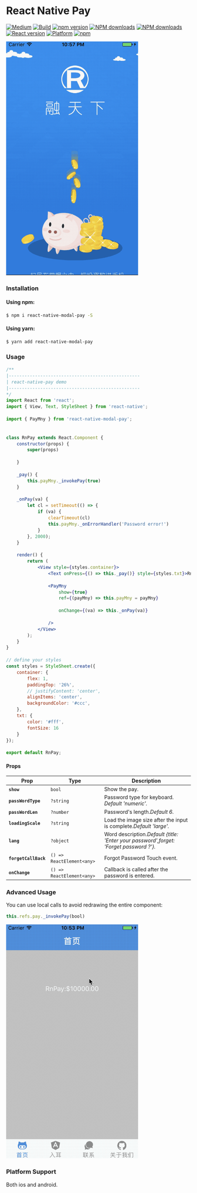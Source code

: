 # React Native Pay 
[![Medium](https://img.shields.io/badge/blog-medium-red.svg)](https://www.zhihu.com/people/wang-meng-30-78/posts)
[![Build](https://img.shields.io/appveyor/ci/gruntjs/grunt.svg)](https://npmjs.org/package/react-native-modal-pay "View this project on npm") 
[![npm version](https://img.shields.io/npm/v/react-native-modal-pay.svg?style=flat-square)](https://www.npmjs.com/package/react-native-modal-pay) 
[![NPM downloads](https://img.shields.io/npm/dt/react-native-modal-pay.svg?style=flat-square)](https://npmjs.org/package/react-native-modal-pay)
[![NPM downloads](https://img.shields.io/npm/dm/react-native-modal-pay.svg?style=flat-square)](https://npmjs.org/package/react-native-modal-pay)
[![React version](https://img.shields.io/badge/react--native-0.40-brightgreen.svg)](https://npmjs.org/package/react-native-modal-pay "View this project on npm")
[![Platform](https://img.shields.io/badge/platform-ios%20%7C%20android-green.svg)](https://npmjs.org/package/react-native-modal-pay "View this project on npm")
[![npm](https://img.shields.io/npm/l/react-native-modal-pay.svg?style=flat-square)](https://github.com/lamphc/react-native-pay/blob/master/LICENSE)


<img width="360px" src="./img/GIF1.gif">


### Installation

#### Using npm:

```sh
$ npm i react-native-modal-pay -S
```

#### Using yarn:

```sh
$ yarn add react-native-modal-pay
```

### Usage

```jsx
/**
|--------------------------------------------------
| react-native-pay demo
|--------------------------------------------------
*/
import React from 'react';
import { View, Text, StyleSheet } from 'react-native';

import { PayMny } from 'react-native-modal-pay';


class RnPay extends React.Component {
    constructor(props) {
        super(props)

    }

    _pay() {
        this.payMny._invokePay(true)
    }

    _onPay(va) {
        let cl = setTimeout(() => {
            if (va) {
                clearTimeout(cl)
                this.payMny._onErrorHandler('Password error!')
            }
        }, 2000);
    }

    render() {
        return (
            <View style={styles.container}>
                <Text onPress={() => this._pay()} style={styles.txt}>RnPay:$10000.00</Text>

                <PayMny
                    show={true}
                    ref={(payMny) => this.payMny = payMny}

                    onChange={(va) => this._onPay(va)}

                />
            </View>
        );
    }
}

// define your styles
const styles = StyleSheet.create({
    container: {
        flex: 1,
        paddingTop: '26%',
        // justifyContent: 'center',
        alignItems: 'center',
        backgroundColor: '#ccc',
    },
    txt: {
        color: '#fff',
        fontSize: 16
    }
});

export default RnPay;

```


#### Props

| Prop | Type | Description |
|---|---|---|
|**`show`**|`bool`|Show the pay.|
|**`passWordType`**|`?string`|Password type for keyboard. _Default 'numeric'._|
|**`passWordLen`**|`?number`|Password's length._Default 6._|
|**`loadingScale`**|`?string`|Load the image size after the input is complete._Default 'large'._|
|**`lang`**|`?object`|Word description._Default {title: 'Enter your password',forget: 'Forget password ?'}._|
|**`forgetCallBack`**|`() => ReactElement<any>`|Forgot Password Touch event.|
|**`onChange`**|`() => ReactElement<any>`|Callback is called after the password is entered.|


### Advanced Usage
You can use local calls to avoid redrawing the entire component:

```jsx
this.refs.pay._invokePay(bool)
```
<p><img width="360px" src="./img/GIF2.gif"></p>

### Platform Support

Both ios and android.




